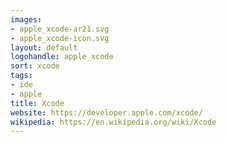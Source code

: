 ```yaml
---
images:
- apple_xcode-ar21.svg
- apple_xcode-icon.svg
layout: default
logohandle: apple_xcode
sort: xcode
tags:
- ide
- apple
title: Xcode
website: https://developer.apple.com/xcode/
wikipedia: https://en.wikipedia.org/wiki/Xcode
---
```

